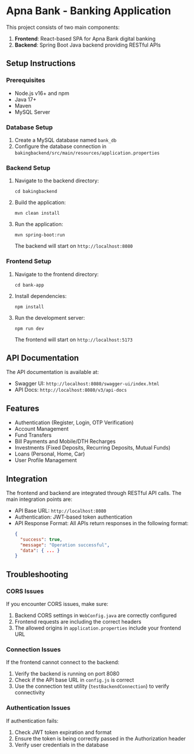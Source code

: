 # Apna Bank - Banking Application

This project consists of two main components:
1. **Frontend**: React-based SPA for Apna Bank digital banking
2. **Backend**: Spring Boot Java backend providing RESTful APIs

## Setup Instructions

### Prerequisites
- Node.js v16+ and npm
- Java 17+
- Maven
- MySQL Server

### Database Setup
1. Create a MySQL database named `bank_db`
2. Configure the database connection in `bakingbackend/src/main/resources/application.properties`

### Backend Setup
1. Navigate to the backend directory:
   ```
   cd bakingbackend
   ```

2. Build the application:
   ```
   mvn clean install
   ```

3. Run the application:
   ```
   mvn spring-boot:run
   ```
   
   The backend will start on `http://localhost:8080`

### Frontend Setup
1. Navigate to the frontend directory:
   ```
   cd bank-app
   ```

2. Install dependencies:
   ```
   npm install
   ```

3. Run the development server:
   ```
   npm run dev
   ```
   
   The frontend will start on `http://localhost:5173`

## API Documentation

The API documentation is available at:
- Swagger UI: `http://localhost:8080/swagger-ui/index.html`
- API Docs: `http://localhost:8080/v3/api-docs`

## Features

- Authentication (Register, Login, OTP Verification)
- Account Management
- Fund Transfers
- Bill Payments and Mobile/DTH Recharges
- Investments (Fixed Deposits, Recurring Deposits, Mutual Funds)
- Loans (Personal, Home, Car)
- User Profile Management

## Integration

The frontend and backend are integrated through RESTful API calls. The main integration points are:

- API Base URL: `http://localhost:8080`
- Authentication: JWT-based token authentication
- API Response Format: All APIs return responses in the following format:
  ```json
  {
    "success": true,
    "message": "Operation successful",
    "data": { ... }
  }
  ```

## Troubleshooting

### CORS Issues
If you encounter CORS issues, make sure:
1. Backend CORS settings in `WebConfig.java` are correctly configured
2. Frontend requests are including the correct headers
3. The allowed origins in `application.properties` include your frontend URL

### Connection Issues
If the frontend cannot connect to the backend:
1. Verify the backend is running on port 8080
2. Check if the API base URL in `config.js` is correct
3. Use the connection test utility (`testBackendConnection`) to verify connectivity

### Authentication Issues
If authentication fails:
1. Check JWT token expiration and format
2. Ensure the token is being correctly passed in the Authorization header
3. Verify user credentials in the database 